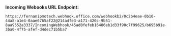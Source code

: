 **Incoming Webooks URL Endpoint:**

````
https://fernanipmotech.webhook.office.com/webhookb2/0c2b4eae-0b10-44a8-a1e4-0aae6765af22@214a4fe3-a171-420c-9b51-8aa9552a3337/IncomingWebhook/45ad0fefeb16486eb1d33f90c7f99625/b695b91e-3ba0-4f75-afef-d4dec71b5ba7
````

